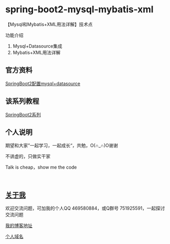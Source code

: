 # spring-boot2-mysql-mybatis-xml

【Mysql和Mybatis+XML用法详解】技术点

功能介绍

1. Mysql+Datasource集成
2. Mybatis+XML用法详解

## 官方资料

[SpringBoot2配置mysql+datasource](https://docs.spring.io/spring-boot/docs/2.0.9.RELEASE/reference/htmlsingle/#howto-use-yaml-for-external-properties)

## 该系列教程

[SpringBoot2系列](https://blog.csdn.net/hemin1003/article/category/8948532)


## 个人说明

期望和大家”一起学习，一起成长“，共勉，O(∩_∩)O谢谢

不讲虚的，只做实干家

Talk is cheap，show me the code

<br/>


## [关于我](http://heminit.com/about/)

欢迎交流问题，可加我的个人QQ 469580884，或Q群号 751925591，一起探讨交流问题

[我的博客地址](http://blog.csdn.net/hemin1003)

[个人域名](http://heminit.com)